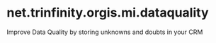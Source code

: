 # net.trinfinity.orgis.mi.dataquality
Improve Data Quality by storing unknowns and doubts in your CRM
